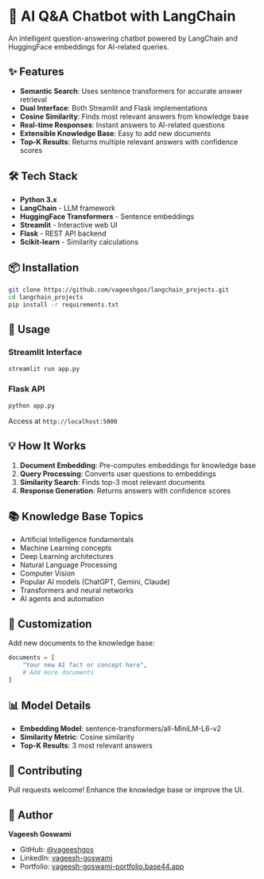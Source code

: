 # 🤖 AI Q&A Chatbot with LangChain

An intelligent question-answering chatbot powered by LangChain and HuggingFace embeddings for AI-related queries.

## ✨ Features

- **Semantic Search**: Uses sentence transformers for accurate answer retrieval
- **Dual Interface**: Both Streamlit and Flask implementations
- **Cosine Similarity**: Finds most relevant answers from knowledge base
- **Real-time Responses**: Instant answers to AI-related questions
- **Extensible Knowledge Base**: Easy to add new documents
- **Top-K Results**: Returns multiple relevant answers with confidence scores

## 🛠️ Tech Stack

- **Python 3.x**
- **LangChain** - LLM framework
- **HuggingFace Transformers** - Sentence embeddings
- **Streamlit** - Interactive web UI
- **Flask** - REST API backend
- **Scikit-learn** - Similarity calculations

## 📦 Installation

```bash
git clone https://github.com/vageeshgos/langchain_projects.git
cd langchain_projects
pip install -r requirements.txt
```

## 🚀 Usage

### Streamlit Interface
```bash
streamlit run app.py
```

### Flask API
```bash
python app.py
```

Access at `http://localhost:5000`

## 💡 How It Works

1. **Document Embedding**: Pre-computes embeddings for knowledge base
2. **Query Processing**: Converts user questions to embeddings
3. **Similarity Search**: Finds top-3 most relevant documents
4. **Response Generation**: Returns answers with confidence scores

## 📚 Knowledge Base Topics

- Artificial Intelligence fundamentals
- Machine Learning concepts
- Deep Learning architectures
- Natural Language Processing
- Computer Vision
- Popular AI models (ChatGPT, Gemini, Claude)
- Transformers and neural networks
- AI agents and automation

## 🔧 Customization

Add new documents to the knowledge base:
```python
documents = [
    "Your new AI fact or concept here",
    # Add more documents
]
```

## 📊 Model Details

- **Embedding Model**: sentence-transformers/all-MiniLM-L6-v2
- **Similarity Metric**: Cosine similarity
- **Top-K Results**: 3 most relevant answers

## 🤝 Contributing

Pull requests welcome! Enhance the knowledge base or improve the UI.

## 👤 Author

**Vageesh Goswami**
- GitHub: [@vageeshgos](https://github.com/vageeshgos)
- LinkedIn: [vageesh-goswami](https://www.linkedin.com/in/vageesh-goswami/)
- Portfolio: [vageesh-goswami-portfolio.base44.app](https://vageesh-goswami-portfolio.base44.app/)
